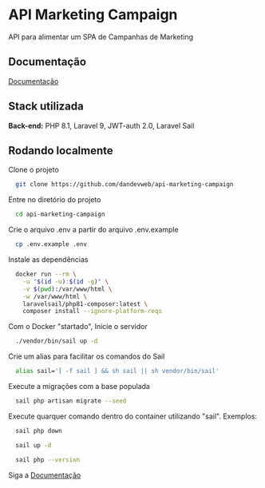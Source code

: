 
# API Marketing Campaign

API para alimentar um SPA de Campanhas de Marketing



## Documentação

[Documentação](https://documenter.getpostman.com/view/22300616/2s83ziN4BG)




## Stack utilizada


**Back-end:** PHP 8.1, Laravel 9, JWT-auth 2.0, Laravel Sail

## Rodando localmente

Clone o projeto

```bash
  git clone https://github.com/dandevweb/api-marketing-campaign
```

Entre no diretório do projeto

```bash
  cd api-marketing-campaign
```

Crie o arquivo .env a partir do arquivo .env.example

```bash
  cp .env.example .env
```

Instale as dependências

```bash
  docker run --rm \
    -u "$(id -u):$(id -g)" \
    -v $(pwd):/var/www/html \
    -w /var/www/html \
    laravelsail/php81-composer:latest \
    composer install --ignore-platform-reqs
```

Com o Docker "startado", Inicie o servidor

```bash
  ./vendor/bin/sail up -d
```

Crie um alias para facilitar os comandos do Sail

```bash
  alias sail='[ -f sail ] && sh sail || sh vendor/bin/sail'
```

Execute a migrações com a base populada

```bash
  sail php artisan migrate --seed
```

Execute quarquer comando dentro do container utilizando "sail". Exemplos:

```bash
  sail php down
```
```bash
  sail up -d
```
```bash
  sail php --version
```

Siga a [Documentação](https://documenter.getpostman.com/view/22300616/2s83ziN4BG)
